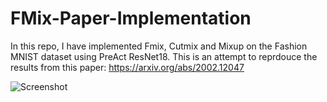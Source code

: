 # FMix-Paper-Implementation
In this repo, I have implemented Fmix, Cutmix and Mixup on the Fashion MNIST dataset using PreAct ResNet18. This is an attempt to reprdouce the results from this paper:  https://arxiv.org/abs/2002.12047


![Screenshot](fmix_acc.png)
